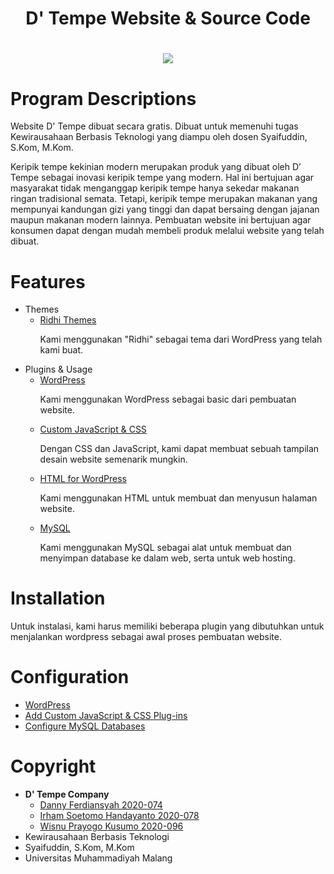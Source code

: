 <h1 align="center">
D' Tempe Website & Source Code
<h1 align="center">
    <img src="https://media.discordapp.net/attachments/762858115182886945/937983482733400104/IMG-20220131-WA0127.jpg">
</h1>

<h1><b>Program Descriptions</b></h1>

<p>Website D' Tempe dibuat secara gratis. Dibuat untuk memenuhi tugas Kewirausahaan Berbasis
Teknologi yang diampu oleh dosen Syaifuddin, S.Kom, M.Kom.

Keripik tempe kekinian modern merupakan produk yang dibuat oleh D’ Tempe sebagai inovasi keripik tempe yang modern. Hal ini bertujuan agar masyarakat tidak menganggap keripik tempe hanya sekedar makanan ringan tradisional semata. Tetapi, keripik tempe merupakan makanan yang mempunyai kandungan gizi yang tinggi dan dapat bersaing dengan jajanan maupun makanan modern lainnya. Pembuatan website ini bertujuan agar konsumen dapat dengan mudah membeli produk melalui website yang telah dibuat.</p>

<h1><b>Features</b></h1>
  
- Themes
    - [Ridhi Themes](https://wordpress.org/themes/ridhi/)
        <p>Kami menggunakan "Ridhi" sebagai tema dari WordPress yang telah kami buat.</p> 
- Plugins & Usage
    - [WordPress](https://wordpress.org/)
        <p>Kami menggunakan WordPress sebagai basic dari pembuatan website.</p>
    - [Custom JavaScript & CSS](https://www.niagahoster.co.id/blog/custom-javascript-dan-css-di-wordpress/)
        <p>Dengan CSS dan JavaScript, kami dapat membuat sebuah tampilan desain website semenarik mungkin.</p>
    - [HTML for WordPress](https://wpbuffs.com/edit-source-code-in-wordpress/)
        <p>Kami menggunakan HTML untuk membuat dan menyusun halaman website.</p>
    - [MySQL](https://www.wpbeginner.com/glossary/mysql/#:~:text=WordPress%20requires%20MySQL%20to%20store,web%20applications%20such%20as%20WordPress.)
        <p>Kami menggunakan MySQL sebagai alat untuk membuat dan menyimpan database ke dalam web, serta untuk web hosting.</p>
    
<h1><b>Installation</h1></b>
Untuk instalasi, kami harus memiliki beberapa plugin yang dibutuhkan untuk menjalankan wordpress sebagai awal proses pembuatan website.
    
<h1><b>Configuration</h1></b>

- [WordPress](https://blog.hubspot.com/marketing/wordpress-website)
- [Add Custom JavaScript & CSS Plug-ins](https://blog.hubspot.com/marketing/wordpress-website)
- [Configure MySQL Databases](https://www.wpbeginner.com/beginners-guide/beginners-guide-to-wordpress-database-management-with-phpmyadmin/)
    
<h1><b>Copyright</b></h1>
    
- <b>D' Tempe Company</b>
    - [Danny Ferdiansyah 2020-074](https://lms.umm.ac.id/user/view.php?id=3109&course=28189)
    - [Irham Soetomo Handayanto 2020-078](https://github.com/R34Hunter)
    - [Wisnu Prayogo Kusumo 2020-096](https://lms.umm.ac.id/user/view.php?id=3175&course=28189)
- Kewirausahaan Berbasis Teknologi
- Syaifuddin, S.Kom, M.Kom
- Universitas Muhammadiyah Malang
